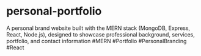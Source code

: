 # personal-portfolio
A personal brand website built with the MERN stack (MongoDB, Express, React, Node.js), designed to showcase professional background, services, portfolio, and contact information #MERN #Portfolio #PersonalBranding #React
